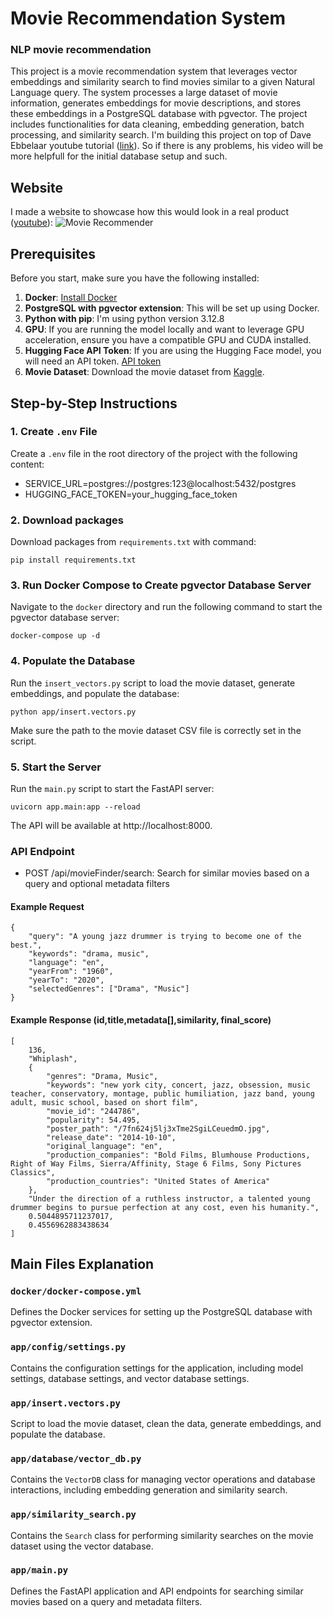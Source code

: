 # Movie Recommendation System
### NLP movie recommendation
This project is a movie recommendation system that leverages vector embeddings and similarity search to find movies similar to a given Natural Language query. The system processes a large dataset of movie information, generates embeddings for movie descriptions, and stores these embeddings in a PostgreSQL database with pgvector. The project includes functionalities for data cleaning, embedding generation, batch processing, and similarity search. I'm building this project on top of Dave Ebbelaar youtube tutorial ([link](https://www.youtube.com/watch?v=hAdEuDBN57g)). So if there is any problems, his video will be more helpfull for the initial database setup and such.

## Website
I made a website to showcase how this would look in a real product ([youtube](https://youtu.be/stPRuYNDRRw)):
![Movie Recommender](video.gif)


## Prerequisites
Before you start, make sure you have the following installed:

1. **Docker**: [Install Docker](https://docs.docker.com/get-docker/)
2. **PostgreSQL with pgvector extension**: This will be set up using Docker.
3. **Python with pip**: I'm using python version 3.12.8
3. **GPU**: If you are running the model locally and want to leverage GPU acceleration, ensure you have a compatible GPU and CUDA installed.
4. **Hugging Face API Token**: If you are using the Hugging Face model, you will need an API token. [API token](https://huggingface.co/settings/tokens)
5. **Movie Dataset**: Download the movie dataset from [Kaggle](https://www.kaggle.com/datasets/asaniczka/tmdb-movies-dataset-2023-930k-movies).

## Step-by-Step Instructions
### 1. Create `.env` File
Create a `.env` file in the root directory of the project with the following content:
- SERVICE_URL=postgres://postgres:123@localhost:5432/postgres 
- HUGGING_FACE_TOKEN=your_hugging_face_token

### 2. Download packages
Download packages from `requirements.txt` with command:
```
pip install requirements.txt
```
### 3. Run Docker Compose to Create pgvector Database Server
Navigate to the `docker` directory and run the following command to start the pgvector database server:
```
docker-compose up -d
```

### 4. Populate the Database
Run the `insert_vectors.py` script to load the movie dataset, generate embeddings, and populate the database:
```
python app/insert.vectors.py
```
Make sure the path to the movie dataset CSV file is correctly set in the script.

### 5. Start the Server
Run the `main.py` script to start the FastAPI server:
```
uvicorn app.main:app --reload
```
The API will be available at http://localhost:8000.

### API Endpoint
- POST /api/movieFinder/search: Search for similar movies based on a query and optional metadata filters
#### Example Request
```
{
    "query": "A young jazz drummer is trying to become one of the best.",
    "keywords": "drama, music",
    "language": "en",
    "yearFrom": "1960",
    "yearTo": "2020",
    "selectedGenres": ["Drama", "Music"]
}
```
#### Example Response (id,title,metadata[],similarity, final_score)
```
[
    136,
    "Whiplash",
    {
        "genres": "Drama, Music",
        "keywords": "new york city, concert, jazz, obsession, music teacher, conservatory, montage, public humiliation, jazz band, young adult, music school, based on short film",
        "movie_id": "244786",
        "popularity": 54.495,
        "poster_path": "/7fn624j5lj3xTme2SgiLCeuedmO.jpg",
        "release_date": "2014-10-10",
        "original_language": "en",
        "production_companies": "Bold Films, Blumhouse Productions, Right of Way Films, Sierra/Affinity, Stage 6 Films, Sony Pictures Classics",
        "production_countries": "United States of America"
    },
    "Under the direction of a ruthless instructor, a talented young drummer begins to pursue perfection at any cost, even his humanity.",
    0.5044895711237017,
    0.4556962883438634
]
```

## Main Files Explanation


### `docker/docker-compose.yml`
Defines the Docker services for setting up the PostgreSQL database with pgvector extension.

### `app/config/settings.py`
Contains the configuration settings for the application, including model settings, database settings, and vector database settings.

### `app/insert.vectors.py`
Script to load the movie dataset, clean the data, generate embeddings, and populate the database.

### `app/database/vector_db.py`
Contains the `VectorDB` class for managing vector operations and database interactions, including embedding generation and similarity search.

### `app/similarity_search.py`
Contains the `Search` class for performing similarity searches on the movie dataset using the vector database.

### `app/main.py`
Defines the FastAPI application and API endpoints for searching similar movies based on a query and metadata filters.
